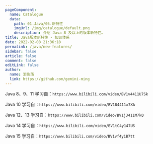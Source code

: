 ```yaml
---
pageComponent: 
  name: Catalogue
  data: 
    path: 01.Java/05.新特性
    imgUrl: /img/catalogue/default.png
    description: 介绍 Java 8 及以上的版本新特性。
title: Java版本新特性 - 知识体系
date: 2022-02-08 21:36:18
permalink: /java/new-features/
sidebar: false
article: false
comment: false
editLink: false
author: 
  name: 泪伤荡
  link: https://github.com/gemini-ming
---
```


Java 8、9、11 学习自：`https://www.bilibili.com/video/BV1v4411U7Sk`

Java 10 学习自：`https://www.bilibili.com/video/BV184411x7XA`

Java 12、13 学习自：`https://www.bilibili.com/video/BV1jJ411M7kQ`

Java 14 学习自：`https://www.bilibili.com/video/BV1tC4y147US`

Java 15 学习自：`https://www.bilibili.com/video/BV1vf4y1B7tt`